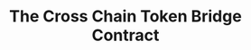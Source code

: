 ---
id: crossChainContract
title: The Cross Chain Token Bridge Contract
description: The cross chain token bridge contract
sidebar_label: Cross Chain Token Bridge
---